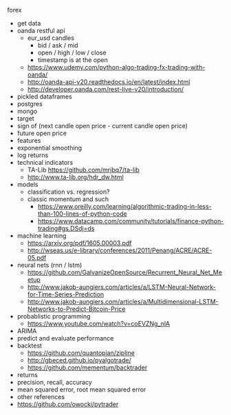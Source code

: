 forex

* get data
 * oanda restful api
   * eur_usd candles
     * bid / ask / mid
     * open / high / low / close
     * timestamp is at the open
   * https://www.udemy.com/python-algo-trading-fx-trading-with-oanda/
   * http://oanda-api-v20.readthedocs.io/en/latest/index.html
   * http://developer.oanda.com/rest-live-v20/introduction/
 * pickled dataframes
 * postgres
 * mongo
* target
 * sign of (next candle open price - current candle open price)
 * future open price
* features
 * exponential smoothing
 * log returns
 * technical indicators
   * TA-Lib https://github.com/mrjbq7/ta-lib
   * http://www.ta-lib.org/hdr_dw.html
* models
  * classification vs. regression?
  * classic momentum and such
    * https://www.oreilly.com/learning/algorithmic-trading-in-less-than-100-lines-of-python-code
    * https://www.datacamp.com/community/tutorials/finance-python-trading#gs.DSdj=ds
 * machine learning
   * https://arxiv.org/pdf/1605.00003.pdf
   * http://wseas.us/e-library/conferences/2011/Penang/ACRE/ACRE-05.pdf
 * neural nets (rnn / lstm)
   * https://github.com/GalvanizeOpenSource/Recurrent_Neural_Net_Meetup
   * http://www.jakob-aungiers.com/articles/a/LSTM-Neural-Network-for-Time-Series-Prediction
   * http://www.jakob-aungiers.com/articles/a/Multidimensional-LSTM-Networks-to-Predict-Bitcoin-Price
 * probablistic programming
   * https://www.youtube.com/watch?v=coEVZNg_nlA
 * ARIMA
* predict and evaluate performance
 * backtest
   * https://github.com/quantopian/zipline
   * http://gbeced.github.io/pyalgotrade/
   * https://github.com/mementum/backtrader
 * returns
 * precision, recall, accuracy
 * mean squared error, root mean squared error
* other references
 * https://github.com/owocki/pytrader
